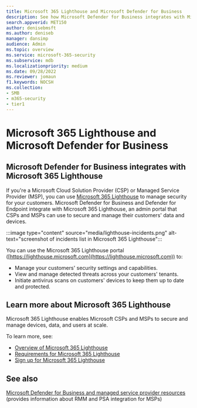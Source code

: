 ```yaml
---
title: Microsoft 365 Lighthouse and Microsoft Defender for Business
description: See how Microsoft Defender for Business integrates with Microsoft 365 Lighthouse, a security solution for Microsoft partners.
search.appverid: MET150
author: denisebmsft
ms.author: deniseb
manager: dansimp 
audience: Admin
ms.topic: overview
ms.service: microsoft-365-security
ms.subservice: mdb
ms.localizationpriority: medium
ms.date: 09/28/2022
ms.reviewer: jomaun
f1.keywords: NOCSH 
ms.collection: 
- SMB
- m365-security
- tier1
---
```


# Microsoft 365 Lighthouse and Microsoft Defender for Business

## Microsoft Defender for Business integrates with Microsoft 365 Lighthouse

If you're a Microsoft Cloud Solution Provider (CSP) or Managed Service Provider (MSP), you can use [Microsoft 365 Lighthouse](../../lighthouse/m365-lighthouse-overview.md) to manage security for your customers. Microsoft Defender for Business and Defender for Endpoint integrate with Microsoft 365 Lighthouse, an admin portal that CSPs and MSPs can use to secure and manage their customers' data and devices.

:::image type="content" source="media/lighthouse-incidents.png" alt-text="screenshot of incidents list in Microsoft 365 Lighthouse":::

 You can use the Microsoft 365 Lighthouse portal ([https://lighthouse.microsoft.com](https://lighthouse.microsoft.com)) to:

- Manage your customers' security settings and capabilities. 
- View and manage detected threats across your customers' tenants.
- Initiate antivirus scans on customers' devices to keep them up to date and protected.

## Learn more about Microsoft 365 Lighthouse

Microsoft 365 Lighthouse enables Microsoft CSPs and MSPs to secure and manage devices, data, and users at scale.

To learn more, see:

- [Overview of Microsoft 365 Lighthouse](../../lighthouse/m365-lighthouse-overview.md)
- [Requirements for Microsoft 365 Lighthouse](../../lighthouse/m365-lighthouse-requirements.md)
- [Sign up for Microsoft 365 Lighthouse](../../lighthouse/m365-lighthouse-sign-up.md)

## See also

[Microsoft Defender for Business and managed service provider resources](mdb-partners.md) (provides information about RMM and PSA integration for MSPs)